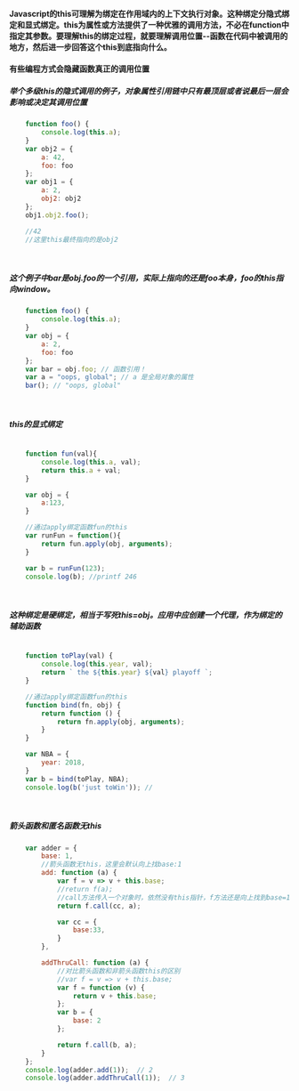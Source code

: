 
#### Javascript的this可理解为绑定在作用域内的上下文执行对象。这种绑定分隐式绑定和显式绑定。this为属性或方法提供了一种优雅的调用方法，不必在function中指定其参数。要理解this的绑定过程，就要理解调用位置--函数在代码中被调用的地方，然后进一步回答这个this到底指向什么。

#### 有些编程方式会隐藏函数真正的调用位置

##### 举个多级this的隐式调用的例子，对象属性引用链中只有最顶层或者说最后一层会影响或决定其调用位置

```javascript
    function foo() {
        console.log(this.a);
    }
    var obj2 = {
        a: 42,
        foo: foo
    };
    var obj1 = {
        a: 2,
        obj2: obj2
    };
    obj1.obj2.foo(); 

    //42
    //这里this最终指向的是obj2

```
<br>

##### 这个例子中bar是obj.foo的一个引用，实际上指向的还是foo本身，foo的this指向window。

```javascript
    function foo() {
        console.log(this.a);
    }
    var obj = {
        a: 2,
        foo: foo
    };
    var bar = obj.foo; // 函数引用！
    var a = "oops, global"; // a 是全局对象的属性
    bar(); // "oops, global"
```
<br>

##### this的显式绑定

```javascript

    function fun(val){
        console.log(this.a, val);
        return this.a + val;
    }

    var obj = {
        a:123,
    }

    //通过apply绑定函数fun的this
    var runFun = function(){
        return fun.apply(obj, arguments);
    }

    var b = runFun(123);
    console.log(b); //printf 246

```
<br>


##### 这种绑定是硬绑定，相当于写死this=obj。应用中应创建一个代理，作为绑定的辅助函数

```javascript

    function toPlay(val) {
        console.log(this.year, val);
        return ` the ${this.year} ${val} playoff `;
    }

    //通过apply绑定函数fun的this
    function bind(fn, obj) {
        return function () {
            return fn.apply(obj, arguments);
        }
    }

    var NBA = {
        year: 2018,
    }
    var b = bind(toPlay, NBA);
    console.log(b('just toWin')); //

```
<br>

##### 箭头函数和匿名函数无this

```javascript
    var adder = {
        base: 1,
        //箭头函数无this，这里会默认向上找base:1
        add: function (a) {
            var f = v => v + this.base;
            //return f(a);
            //call方法传入一个对象时，依然没有this指针，f方法还是向上找到base=1
            return f.call(cc, a);   

            var cc = {
                base:33,
            }
        },

        addThruCall: function (a) {
            //对比箭头函数和非箭头函数this的区别
            //var f = v => v + this.base;
            var f = function (v) {
                return v + this.base;
            };
            var b = {
                base: 2
            };

            return f.call(b, a);
        }
    };
    console.log(adder.add(1));  // 2
    console.log(adder.addThruCall(1));  // 3
```

